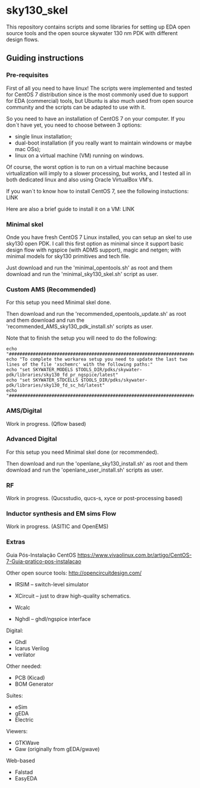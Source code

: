 # sky130_skel

This repository contains scripts and some libraries for setting up EDA open source tools and the open source skywater 130 nm PDK with different design flows.

## Guiding instructions

### Pre-requisites
First of all you need to have linux! The scripts were implemented and tested for CentOS 7 distribution since is the most commonly used due to support for EDA (commercial) tools, but Ubuntu is also much used from open source community and the scripts can be adapted to use with it.

So you need to have an installation of CentOS 7 on your computer. If you don´t have yet, you need to choose between 3 options:
- single linux installation;
- dual-boot installation (if you really want to maintain windowns or maybe mac OSs);
- linux on a virtual machine (VM) running on windows.

Of course, the worst option is to run on a virtual machine because virtualization will imply to a slower processing, but works, and I tested all in both dedicated linux and also using Oracle VirtualBox VM's.

If you wan´t to know how to install CentOS 7, see the following instuctions: LINK

Here are also a brief guide to install it on a VM: LINK

### Minimal skel
Onde you have fresh CentOS 7 Linux installed, you can setup an skel to use sky130 open PDK. I call this first option as minimal since it support basic design flow with ngspice (with ADMS support), magic and netgen; with minimal models for sky130 primitives and tech file.

Just download and run the 'minimal_opentools.sh' as root and them download and run the 'minimal_sky130_skel.sh' script as user. 

### Custom AMS (Recommended)
For this setup you need Minimal skel done.

Then download and run the 'recommended_opentools_update.sh' as root and them download and run the 'recommended_AMS_sky130_pdk_install.sh' scripts as user.

Note that to finish the setup you will need to do the following:

    echo "#####################################################################################################################"
    echo "To complete the workarea setup you need to update the last two lines of the file 'xschemrc' with the following paths:"
    echo "set SKYWATER_MODELS $TOOLS_DIR/pdks/skywater-pdk/libraries/sky130_fd_pr_ngspice/latest"
    echo "set SKYWATER_STDCELLS $TOOLS_DIR/pdks/skywater-pdk/libraries/sky130_fd_sc_hd/latest"
    echo "#####################################################################################################################"

### AMS/Digital

Work in progress. (Qflow based)

### Advanced Digital
For this setup you need Minimal skel done (or recommended).

Then download and run the 'openlane_sky130_install.sh' as root and them download and run the 'openlane_user_install.sh' scripts as user.

### RF

Work in progress. (Qucsstudio, qucs-s, xyce or post-processing based)

### Inductor synthesis and EM sims Flow

Work in progress. (ASITIC and OpenEMS)

### Extras

Guia Pós-Instalação CentOS
https://www.vivaolinux.com.br/artigo/CentOS-7-Guia-pratico-pos-instalacao

Other open source tools:
http://opencircuitdesign.com/
-	IRSIM – switch-level simulator
-	XCircuit – just to draw high-quality schematics.

-	Wcalc

-	Nghdl – ghdl/ngspice interface

Digital:
-	Ghdl
-	Icarus Verilog
-	verilator

Other needed:
-	PCB (Kicad)
-	BOM Generator

Suites:
-	eSim
-	gEDA
-	Electric

Viewers:
-	GTKWave
-	Gaw (originally from gEDA/gwave)

Web-based
-	Falstad
-	EasyEDA
